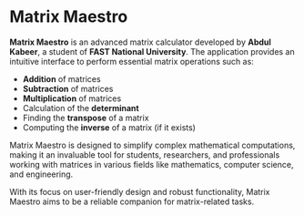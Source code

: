 <!DOCTYPE html>
<html lang="en">
<head>
    <meta charset="UTF-8">
    <meta name="viewport" content="width=device-width, initial-scale=1.0">
    <title>Matrix Maestro</title>
</head>
<body>
    <h1>Matrix Maestro</h1>
    <p><strong>Matrix Maestro</strong> is an advanced matrix calculator developed by <strong>Abdul Kabeer</strong>, a student of <strong>FAST National University</strong>. The application provides an intuitive interface to perform essential matrix operations such as:</p>
    <ul>
        <li><strong>Addition</strong> of matrices</li>
        <li><strong>Subtraction</strong> of matrices</li>
        <li><strong>Multiplication</strong> of matrices</li>
        <li>Calculation of the <strong>determinant</strong></li>
        <li>Finding the <strong>transpose</strong> of a matrix</li>
        <li>Computing the <strong>inverse</strong> of a matrix (if it exists)</li>
    </ul>
    <p>
        Matrix Maestro is designed to simplify complex mathematical computations, making it an invaluable tool for students, researchers, and professionals working with matrices in various fields like mathematics, computer science, and engineering.
    </p>
    <p>
        With its focus on user-friendly design and robust functionality, Matrix Maestro aims to be a reliable companion for matrix-related tasks.
    </p>
</body>
</html>
